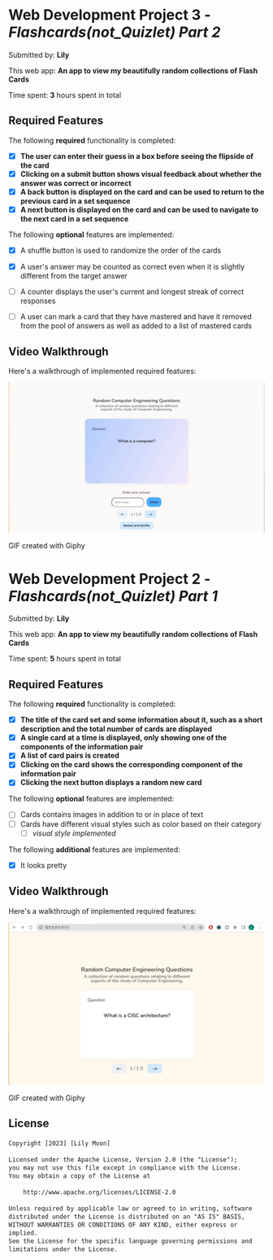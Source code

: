 # Web Development Project 3 - *Flashcards(not_Quizlet) Part 2*

Submitted by: **Lily**

This web app: **An app to view my beautifully random collections of Flash Cards**

Time spent: **3** hours spent in total

## Required Features

The following **required** functionality is completed:

- [x] **The user can enter their guess in a box before seeing the flipside of the card**
- [x] **Clicking on a submit button shows visual feedback about whether the answer was correct or incorrect**
- [x] **A back button is displayed on the card and can be used to return to the previous card in a set sequence**
- [x] **A next button is displayed on the card and can be used to navigate to the next card in a set sequence**

The following **optional** features are implemented:

- [x] A shuffle button is used to randomize the order of the cards
- [x] A user's answer may be counted as correct even when it is slightly different from the target answer
- [ ] A counter displays the user's current and longest streak of correct responses
- [ ] A user can mark a card that they have mastered and have it removed from the pool of answers as well as added to a list of mastered cards
    
    
    
## Video Walkthrough

Here's a walkthrough of implemented required features:

<img src='https://github.com/BoringLily/Lily-Web102-FlashCards/blob/main/public/Lily-Web102-Project2_part2.gif' title='Video Walkthrough' width='' alt='Video Walkthrough' />

GIF created with Giphy  





   
# Web Development Project 2 - *Flashcards(not_Quizlet) Part 1*

Submitted by: **Lily**

This web app: **An app to view my beautifully random collections of Flash Cards**

Time spent: **5** hours spent in total

## Required Features

The following **required** functionality is completed:

- [x] **The title of the card set and some information about it, such as a short description and the total number of cards are displayed**
- [x] **A single card at a time is displayed, only showing one of the components of the information pair**
- [x] **A list of card pairs is created**
- [x] **Clicking on the card shows the corresponding component of the information pair**
- [x] **Clicking the next button displays a random new card**

The following **optional** features are implemented:

- [ ] Cards contains images in addition to or in place of text
- [ ] Cards have different visual styles such as color based on their category
  - [ ] *visual style implemented*

The following **additional** features are implemented:

* [x] It looks pretty

## Video Walkthrough

Here's a walkthrough of implemented required features:

<img src='https://github.com/BoringLily/Lily-Web102-FlashCards/blob/main/public/Lily_web102_project2_part1.gif' title='Video Walkthrough' width='' alt='Video Walkthrough' />

GIF created with Giphy

## License

    Copyright [2023] [Lily Moon]

    Licensed under the Apache License, Version 2.0 (the "License");
    you may not use this file except in compliance with the License.
    You may obtain a copy of the License at

        http://www.apache.org/licenses/LICENSE-2.0

    Unless required by applicable law or agreed to in writing, software
    distributed under the License is distributed on an "AS IS" BASIS,
    WITHOUT WARRANTIES OR CONDITIONS OF ANY KIND, either express or implied.
    See the License for the specific language governing permissions and
    limitations under the License.
